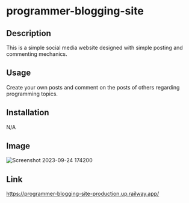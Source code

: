 # programmer-blogging-site
## Description
This is a simple social media website designed with simple posting and commenting mechanics. 

## Usage
Create your own posts and comment on the posts of others regarding programming topics. 

## Installation
N/A

## Image
![Screenshot 2023-09-24 174200](https://github.com/Greeny467/programmer-blogging-site/assets/134465090/c128730e-2a27-4d0e-b1bd-697927709579)

## Link

https://programmer-blogging-site-production.up.railway.app/
